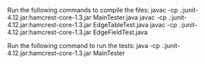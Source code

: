 Run the following commands to compile the files:
javac -cp .:junit-4.12.jar:hamcrest-core-1.3.jar MainTester.java
javac -cp .:junit-4.12.jar:hamcrest-core-1.3.jar EdgeTableTest.java
javac -cp .:junit-4.12.jar:hamcrest-core-1.3.jar EdgeFieldTest.java

Run the following command to run the tests:
java -cp .:junit-4.12.jar:hamcrest-core-1.3.jar MainTester
